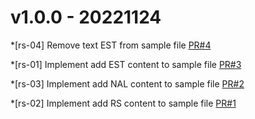 # v1.0.0 - 20221124

*[rs-04] Remove text EST from sample file
[PR#4](https://github.com/rs-thuannd/rebase-flow-v5/pull/5)

*[rs-01] Implement add EST content to sample file
[PR#3](https://github.com/rs-thuannd/rebase-flow-v5/pull/3)

*[rs-03] Implement add NAL content to sample file
[PR#2](https://github.com/rs-thuannd/rebase-flow-v5/pull/2)

*[rs-02] Implement add RS content to sample file
[PR#1](https://github.com/rs-thuannd/rebase-flow-v5/pull/1)